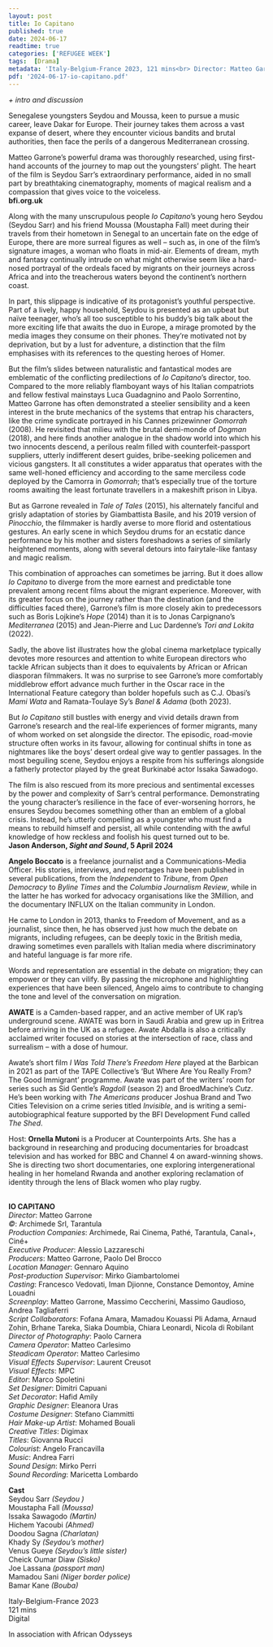 ```yaml
---
layout: post
title: Io Capitano
published: true
date: 2024-06-17
readtime: true
categories: ['REFUGEE WEEK']
tags:  [Drama]
metadata: 'Italy-Belgium-France 2023, 121 mins<br> Director: Matteo Garrone'
pdf: '2024-06-17-io-capitano.pdf'
---
```


_+ intro and discussion_  

Senegalese youngsters Seydou and Moussa, keen to pursue a music career, leave Dakar for Europe. Their journey takes them across a vast expanse of desert, where they encounter vicious bandits and brutal authorities, then face the perils of a dangerous Mediterranean crossing.

Matteo Garrone’s powerful drama was thoroughly researched, using first-hand accounts of the journey to map out the youngsters’ plight. The heart of the film is Seydou Sarr’s extraordinary performance, aided in no small part by breathtaking cinematography, moments of magical realism and a compassion that gives voice to the voiceless.  
**bfi.org.uk**  

Along with the many unscrupulous people _Io_ _Capitano_’s young hero Seydou (Seydou Sarr) and his friend Moussa (Moustapha Fall) meet during their travels from their hometown in Senegal to an uncertain fate on the edge of Europe, there are more surreal figures as well – such as, in one of the film’s signature images, a woman who floats in mid-air. Elements of dream, myth and fantasy continually intrude on what might otherwise seem like a hard-nosed portrayal of the ordeals faced by migrants on their journeys across Africa and into the treacherous waters beyond the continent’s northern coast.

In part, this slippage is indicative of its protagonist’s youthful perspective. Part of a lively, happy household, Seydou is presented as an upbeat but naïve teenager, who’s all too susceptible to his buddy’s big talk about the more exciting life that awaits the duo in Europe, a mirage promoted by the media images they consume on their phones. They’re motivated not by deprivation, but by a lust for adventure, a distinction that the film emphasises with its references to the questing heroes of Homer.

But the film’s slides between naturalistic and fantastical modes are emblematic of the conflicting predilections of _Io_ _Capitano_’s director, too. Compared to the more reliably flamboyant ways of his Italian compatriots and fellow festival mainstays Luca Guadagnino and Paolo Sorrentino, Matteo Garrone has often demonstrated a steelier sensibility and a keen interest in the brute mechanics of the systems that entrap his characters, like the crime syndicate portrayed in his Cannes prizewinner _Gomorrah_ (2008). He revisited that milieu with the brutal demi-monde of _Dogman_ (2018), and here finds another analogue in the shadow world into which his two innocents descend, a perilous realm filled with counterfeit-passport suppliers, utterly indifferent desert guides, bribe-seeking policemen and vicious gangsters. It all constitutes a wider apparatus that operates with the same well-honed efficiency and according to the same merciless code deployed by the Camorra in _Gomorrah_; that’s especially true of the torture rooms awaiting the least fortunate travellers in a makeshift prison in Libya.

But as Garrone revealed in _Tale of Tales_ (2015), his alternately fanciful and grisly adaptation of stories by Giambattista Basile, and his 2019 version of _Pinocchio_, the filmmaker is hardly averse to more florid and ostentatious gestures. An early scene in which Seydou drums for an ecstatic dance performance by his mother and sisters foreshadows a series of similarly heightened moments, along with several detours into fairytale-like fantasy and magic realism.

This combination of approaches can sometimes be jarring. But it does allow _Io Capitano_ to diverge from the more earnest and predictable tone prevalent among recent films about the migrant experience. Moreover, with its greater focus on the journey rather than the destination (and the difficulties faced there), Garrone’s film is more closely akin to predecessors such as Boris Lojkine’s _Hope_ (2014) than it is to Jonas Carpignano’s _Mediterranea_ (2015) and Jean-Pierre and Luc Dardenne’s _Tori and Lokita_ (2022).

Sadly, the above list illustrates how the global cinema marketplace typically devotes more resources and attention to white European directors who tackle African subjects than it does to equivalents by African or African diasporan filmmakers. It was no surprise to see Garrone’s more comfortably middlebrow effort advance much further in the Oscar race in the International Feature category than bolder hopefuls such as C.J. Obasi’s _Mami Wata_ and Ramata-Toulaye Sy’s _Banel & Adama_ (both 2023).

But _Io Capitano_ still bustles with energy and vivid details drawn from Garrone’s research and the real-life experiences of former migrants, many of whom worked on set alongside the director. The episodic, road-movie structure often works in its favour, allowing for continual shifts in tone as nightmares like the boys’ desert ordeal give way to gentler passages. In the most beguiling scene, Seydou enjoys a respite from his sufferings alongside a fatherly protector played by the great Burkinabé actor Issaka Sawadogo.

The film is also rescued from its more precious and sentimental excesses by the power and complexity of Sarr’s central performance. Demonstrating the young character’s resilience in the face of ever-worsening horrors, he ensures Seydou becomes something other than an emblem of a global crisis. Instead, he’s utterly compelling as a youngster who must find a means to rebuild himself and persist, all while contending with the awful knowledge of how reckless and foolish his quest turned out to be.  
**Jason Anderson, _Sight and Sound_, 5 April 2024**  

**Angelo Boccato** is a freelance journalist and a Communications-Media Officer. His stories, interviews, and reportages have been published in several publications, from the _Independent_ to _Tribune_, from _Open Democracy_ to _Byline Times_ and the _Columbia Journalism Review_, while in the latter he has worked for advocacy organisations like the 3Million, and the documentary INFLUX on the Italian community in London.

He came to London in 2013, thanks to Freedom of Movement, and as a journalist, since then, he has observed just how much the debate on migrants, including refugees, can be deeply toxic in the British media, drawing sometimes even parallels with Italian media where discriminatory and hateful language is far more rife.

Words and representation are essential in the debate on migration; they can empower or they can vilify. By passing the microphone and highlighting experiences that have been silenced, Angelo aims to contribute to changing the tone and level of the conversation on migration.

**AWATE** is a Camden-based rapper, and an active member of UK rap’s underground scene. AWATE was born in Saudi Arabia and grew up in Eritrea before arriving in the UK as a refugee. Awate Abdalla is also a critically acclaimed writer focused on stories at the intersection of race, class and surrealism – with a dose of humour.

Awate’s short film _I Was Told There’s Freedom Here_ played at the Barbican in 2021 as part of the TAPE Collective’s ‘But Where Are You Really From? The Good Immigrant’ programme. Awate was part of the writers’ room for series such as Sid Gentle’s _Ragdoll_ (season 2) and BroedMachine’s _Cutz_. He’s been working with _The Americans_ producer Joshua Brand and Two Cities Television on a crime series titled _Invisible_, and is writing a semi-autobiographical feature supported by the BFI Development Fund called _The Shed_.

Host: **Ornella Mutoni** is a Producer at Counterpoints Arts. She has a background in researching and producing documentaries for broadcast television and has worked for BBC and Channel 4 on award-winning shows. She is directing two short documentaries, one exploring intergenerational healing in her homeland Rwanda and another exploring reclamation of identity through the lens of Black women who play rugby.  
<br>


**IO CAPITANO**  
_Director_: Matteo Garrone  
_©_: Archimede Srl, Tarantula  
_Production Companies_: Archimede, Rai Cinema, Pathé, Tarantula, Canal+, Ciné+  
_Executive Producer_: Alessio Lazzareschi  
_Producers_: Matteo Garrone, Paolo Del Brocco  
_Location Manager_: Gennaro Aquino  
_Post-production Supervisor_: Mirko Giambartolomei  
_Casting_: Francesco Vedovati, Iman Djionne, Constance Demontoy, Amine Louadni  
_Screenplay_: Matteo Garrone, Massimo Ceccherini, Massimo Gaudioso, Andrea Tagliaferri  
_Script Collaborators_: Fofana Amara, Mamadou Kouassi Pli Adama, Arnaud Zohin, Brhane Tareka, Siaka Doumbia, Chiara Leonardi, Nicola di Robilant  
_Director of Photography_: Paolo Carnera  
_Camera Operator_: Matteo Carlesimo  
_Steadicam Operator_: Matteo Carlesimo  
_Visual Effects Supervisor_: Laurent Creusot  
_Visual Effects_: MPC  
_Editor_: Marco Spoletini  
_Set Designer_: Dimitri Capuani  
_Set Decorator_: Hafid Amily  
_Graphic Designer_: Eleanora Uras  
_Costume Designer_: Stefano Ciammitti  
_Hair Make-up Artist_: Mohamed Bouali  
_Creative Titles_: Digimax  
_Titles_: Giovanna Rucci  
_Colourist_: Angelo Francavilla  
_Music_: Andrea Farri  
_Sound Design_: Mirko Perri  
_Sound Recording_: Maricetta Lombardo  

**Cast**  
Seydou Sarr _(Seydou )_  
Moustapha Fall _(Moussa)_  
Issaka Sawagodo _(Martin)_  
Hichem Yacoubi _(Ahmed)_  
Doodou Sagna _(Charlatan)_  
Khady Sy _(Seydou’s mother)_  
Venus Gueye _(Seydou’s little sister)_  
Cheick Oumar Diaw _(Sisko)_  
Joe Lassana _(passport man)_  
Mamadou Sani _(Niger border police)_  
Bamar Kane _(Bouba)_  

Italy-Belgium-France 2023  
121 mins  
Digital  

In association with African Odysseys
<!--stackedit_data:
eyJoaXN0b3J5IjpbOTQyMzc0MjI3XX0=
-->